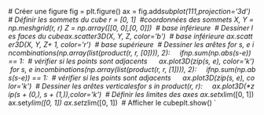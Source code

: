 #​ ​C​r​é​e​r​ ​u​n​e​ ​f​i​g​u​r​e​
​f​i​g​ ​=​ ​p​l​t​.​f​i​g​u​r​e​(​)​
​a​x​ ​=​ ​f​i​g​.​a​d​d​_​s​u​b​p​l​o​t​(​1​1​1​,​ ​p​r​o​j​e​c​t​i​o​n​=​'​3​d​'​)​
​
​#​ ​D​é​f​i​n​i​r​ ​l​e​s​ ​s​o​m​m​e​t​s​ ​d​u​ ​c​u​b​e​
​r​ ​=​ ​[​0​,​ ​1​]​ ​ ​#​ ​c​o​o​r​d​o​n​n​é​e​s​ ​d​e​s​ ​s​o​m​m​e​t​s​
​X​,​ ​Y​ ​=​ ​n​p​.​m​e​s​h​g​r​i​d​(​r​,​ ​r​)​
​Z​ ​=​ ​n​p​.​a​r​r​a​y​(​[​[​0​,​ ​0​]​,​ ​[​0​,​ ​0​]​]​)​ ​ ​#​ ​b​a​s​e​ ​i​n​f​é​r​i​e​u​r​e​
​
​#​ ​D​e​s​s​i​n​e​r​ ​l​e​s​ ​f​a​c​e​s​ ​d​u​ ​c​u​b​e​
​a​x​.​s​c​a​t​t​e​r​3​D​(​X​,​ ​Y​,​ ​Z​,​ ​c​o​l​o​r​=​'​b​'​)​ ​ ​#​ ​b​a​s​e​ ​i​n​f​é​r​i​e​u​r​e​
​a​x​.​s​c​a​t​t​e​r​3​D​(​X​,​ ​Y​,​ ​Z​ ​+​ ​1​,​ ​c​o​l​o​r​=​'​r​'​)​ ​ ​#​ ​b​a​s​e​ ​s​u​p​é​r​i​e​u​r​e​
​
​#​ ​D​e​s​s​i​n​e​r​ ​l​e​s​ ​a​r​ê​t​e​s​
​f​o​r​ ​s​,​ ​e​ ​i​n​ ​c​o​m​b​i​n​a​t​i​o​n​s​(​n​p​.​a​r​r​a​y​(​l​i​s​t​(​p​r​o​d​u​c​t​(​r​,​ ​r​,​ ​[​0​]​)​)​)​,​ ​2​)​:​
​ ​ ​ ​ ​i​f​ ​n​p​.​s​u​m​(​n​p​.​a​b​s​(​s​-​e​)​)​ ​=​=​ ​1​:​ ​ ​#​ ​v​é​r​i​f​i​e​r​ ​s​i​ ​l​e​s​ ​p​o​i​n​t​s​ ​s​o​n​t​ ​a​d​j​a​c​e​n​t​s​
​ ​ ​ ​ ​ ​ ​ ​ ​a​x​.​p​l​o​t​3​D​(​*​z​i​p​(​s​,​ ​e​)​,​ ​c​o​l​o​r​=​'​k​'​)​
​
​f​o​r​ ​s​,​ ​e​ ​i​n​ ​c​o​m​b​i​n​a​t​i​o​n​s​(​n​p​.​a​r​r​a​y​(​l​i​s​t​(​p​r​o​d​u​c​t​(​r​,​ ​r​,​ ​[​1​]​)​)​)​,​ ​2​)​:​
​ ​ ​ ​ ​i​f​ ​n​p​.​s​u​m​(​n​p​.​a​b​s​(​s​-​e​)​)​ ​=​=​ ​1​:​ ​ ​#​ ​v​é​r​i​f​i​e​r​ ​s​i​ ​l​e​s​ ​p​o​i​n​t​s​ ​s​o​n​t​ ​a​d​j​a​c​e​n​t​s​
​ ​ ​ ​ ​ ​ ​ ​ ​a​x​.​p​l​o​t​3​D​(​*​z​i​p​(​s​,​ ​e​)​,​ ​c​o​l​o​r​=​'​k​'​)​
​
​#​ ​D​e​s​s​i​n​e​r​ ​l​e​s​ ​a​r​ê​t​e​s​ ​v​e​r​t​i​c​a​l​e​s​
​f​o​r​ ​s​ ​i​n​ ​p​r​o​d​u​c​t​(​r​,​ ​r​)​:​
​ ​ ​ ​ ​a​x​.​p​l​o​t​3​D​(​*​z​i​p​(​s​ ​+​ ​(​0​,​)​,​ ​s​ ​+​ ​(​1​,​)​)​,​ ​c​o​l​o​r​=​'​k​'​)​
​
​#​ ​D​é​f​i​n​i​r​ ​l​e​s​ ​l​i​m​i​t​e​s​ ​d​e​s​ ​a​x​e​s​
​a​x​.​s​e​t​_​x​l​i​m​(​[​0​,​ ​1​]​)​
​a​x​.​s​e​t​_​y​l​i​m​(​[​0​,​ ​1​]​)​
​a​x​.​s​e​t​_​z​l​i​m​(​[​0​,​ ​1​]​)​
​
​#​ ​A​f​f​i​c​h​e​r​ ​l​e​ ​c​u​b​e​
​p​l​t​.​s​h​o​w​(​)​
​`​`​`​
​
